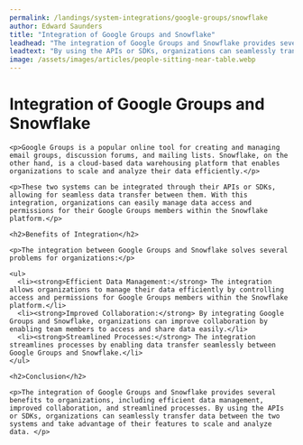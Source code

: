 ```yaml
---
permalink: /landings/system-integrations/google-groups/snowflake
author: Edward Saunders
title: "Integration of Google Groups and Snowflake"
leadhead: "The integration of Google Groups and Snowflake provides several benefits to organizations, including efficient data management, improved collaboration, and streamlined processes"
leadtext: "By using the APIs or SDKs, organizations can seamlessly transfer data between the two systems and take advantage of their features to scale and analyze data."
image: /assets/images/articles/people-sitting-near-table.webp
---
```

<div class="arttext">    <h1>Integration of Google Groups and Snowflake</h1>
    
    <p>Google Groups is a popular online tool for creating and managing email groups, discussion forums, and mailing lists. Snowflake, on the other hand, is a cloud-based data warehousing platform that enables organizations to scale and analyze their data efficiently.</p>
    
    <p>These two systems can be integrated through their APIs or SDKs, allowing for seamless data transfer between them. With this integration, organizations can easily manage data access and permissions for their Google Groups members within the Snowflake platform.</p>
    
    <h2>Benefits of Integration</h2>
    
    <p>The integration between Google Groups and Snowflake solves several problems for organizations:</p>
    
    <ul>
      <li><strong>Efficient Data Management:</strong> The integration allows organizations to manage their data efficiently by controlling access and permissions for Google Groups members within the Snowflake platform.</li>
      <li><strong>Improved Collaboration:</strong> By integrating Google Groups and Snowflake, organizations can improve collaboration by enabling team members to access and share data easily.</li>
      <li><strong>Streamlined Processes:</strong> The integration streamlines processes by enabling data transfer seamlessly between Google Groups and Snowflake.</li>
    </ul>
    
    <h2>Conclusion</h2>
    
    <p>The integration of Google Groups and Snowflake provides several benefits to organizations, including efficient data management, improved collaboration, and streamlined processes. By using the APIs or SDKs, organizations can seamlessly transfer data between the two systems and take advantage of their features to scale and analyze data. </p>
    
</div>